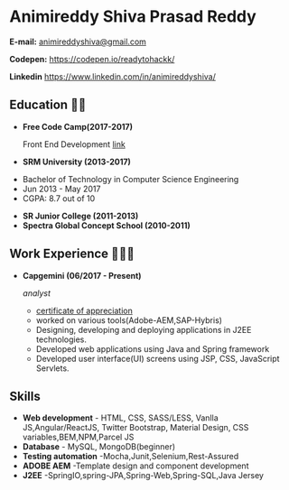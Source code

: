 # Animireddy Shiva Prasad Reddy

**E-mail:** animireddyshiva@gmail.com 

**Codepen:** https://codepen.io/readytohackk/ 

**Linkedin** https://www.linkedin.com/in/animireddyshiva/

## Education 👨‍🎓

* **Free Code Camp(2017-2017)**

  Front End Development [link](https://www.freecodecamp.org/waystogo/front-end-certification) 

* **SRM University (2013-2017)**

- Bachelor of Technology in Computer Science Engineering 
- Jun 2013 - May 2017
- CGPA: 8.7 out of 10

* **SR Junior College (2011-2013)**
* **Spectra Global Concept School (2010-2011)**

## Work Experience 👨🏻‍💻

* **Capgemini (06/2017 - Present)**

    *analyst*

    * [certificate of appreciation](https://drive.google.com/file/d/1xXew7R6pRY7HOwYka6hhZFCUkPZmv1D_/view?usp=sharing)
    * worked on various tools(Adobe-AEM,SAP-Hybris)
    * Designing, developing and deploying applications in J2EE technologies.
    * Developed web applications using Java and Spring framework
    * Developed user interface(UI) screens using JSP, CSS, JavaScript Servlets.



## Skills

* **Web development** - HTML, CSS, SASS/LESS, Vanlla JS,Angular/ReactJS, Twitter Bootstrap, Material Design, CSS variables,BEM,NPM,Parcel JS 
* **Database** - MySQL, MongoDB(beginner)
* **Testing automation** -Mocha,Junit,Selenium,Rest-Assured
* **ADOBE AEM** -Template design and component development
* **J2EE** -SpringIO,spring-JPA,Spring-Web,Spring-SQL,Java Jersey